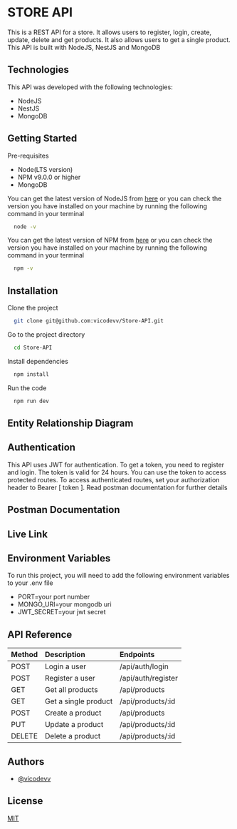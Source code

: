 # STORE API

This is a REST API for a store. It allows users to register, login, create, update, delete and get products. It also allows users to get a single product. This API is built with NodeJS, NestJS and MongoDB

## Technologies

This API was developed with the following technologies:

- NodeJS
- NestJS
- MongoDB

## Getting Started

Pre-requisites

- Node(LTS version)
- NPM v9.0.0 or higher
- MongoDB

You can get the latest version of NodeJS from [here](https://nodejs.org/en/download/) or you can check the version you have installed on your machine by running the following command in your terminal

```bash
  node -v
```

You can get the latest version of NPM from [here](https://www.npmjs.com/get-npm) or you can check the version you have installed on your machine by running the following command in your terminal

```bash
  npm -v
```

## Installation

Clone the project

```bash
  git clone git@github.com:vicodevv/Store-API.git
```

Go to the project directory

```bash
  cd Store-API
```

Install dependencies

```bash
  npm install
```

Run the code

```bash
  npm run dev
```

## Entity Relationship Diagram

## Authentication

This API uses JWT for authentication. To get a token, you need to register and login. The token is valid for 24 hours. You can use the token to access protected routes. To access authenticated routes, set your authorization header to Bearer [ token ]. Read postman documentation for further details

## Postman Documentation

## Live Link

## Environment Variables

To run this project, you will need to add the following environment variables to your .env file

- PORT=your port number
- MONGO_URI=your mongodb uri
- JWT_SECRET=your jwt secret

## API Reference

| Method | Description          | Endpoints          |
| :----- | :------------------- | :----------------- |
| POST   | Login a user         | /api/auth/login    |
| POST   | Register a user      | /api/auth/register |
| GET    | Get all products     | /api/products      |
| GET    | Get a single product | /api/products/:id  |
| POST   | Create a product     | /api/products      |
| PUT    | Update a product     | /api/products/:id  |
| DELETE | Delete a product     | /api/products/:id  |

## Authors

- [@vicodevv](https://www.github.com/vicodevv)

## License

[MIT](https://choosealicense.com/licenses/mit/)

